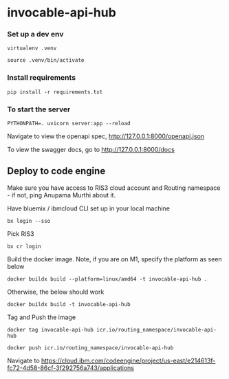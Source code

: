 # invocable-api-hub

### Set up a dev env
`virtualenv .venv`

`source .venv/bin/activate`

### Install requirements
`pip install -r requirements.txt`

### To start the server

`PYTHONPATH=. uvicorn server:app --reload`

Navigate to view the openapi spec, http://127.0.0.1:8000/openapi.json

To view the swagger docs, go to http://127.0.0.1:8000/docs

## Deploy to code engine

Make sure you have access to RIS3 cloud account and Routing namespace - if not, ping Anupama Murthi about it.

Have bluemix / ibmcloud CLI set up in your local machine

`bx login --sso`

Pick RIS3

`bx cr login`

Build the docker image. Note, if you are on M1, specify the platform as seen below 

`docker buildx build --platform=linux/amd64 -t invocable-api-hub .`

Otherwise, the below should work

`docker buildx build -t invocable-api-hub`

Tag and Push the image

`docker tag invocable-api-hub icr.io/routing_namespace/invocable-api-hub`

`docker push icr.io/routing_namespace/invocable-api-hub`

Navigate to 
https://cloud.ibm.com/codeengine/project/us-east/e214613f-fc72-4d58-86cf-3f292756a743/applications

